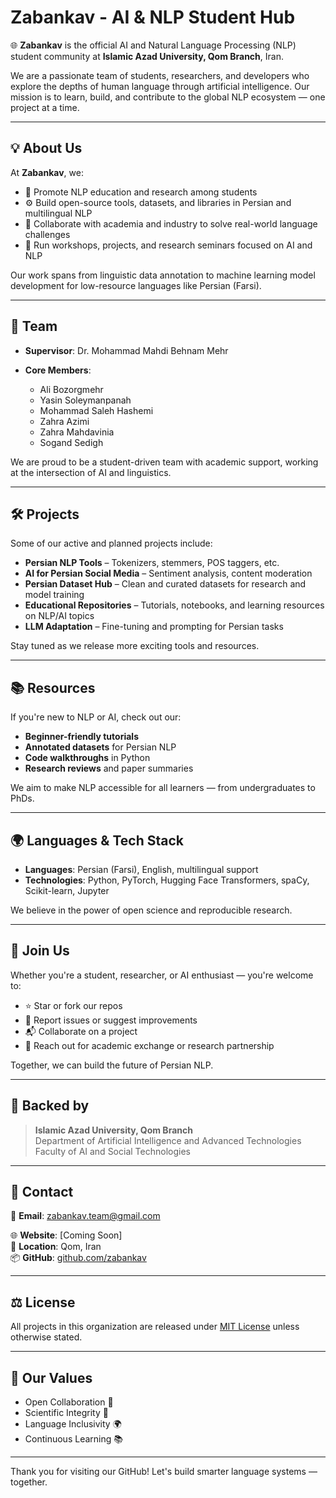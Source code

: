 # Zabankav - AI & NLP Student Hub

🌐 **Zabankav** is the official AI and Natural Language Processing (NLP) student community at **Islamic Azad University, Qom Branch**, Iran.

We are a passionate team of students, researchers, and developers who explore the depths of human language through artificial intelligence. Our mission is to learn, build, and contribute to the global NLP ecosystem — one project at a time.

---

## 💡 About Us

At **Zabankav**, we:

- 🧠 Promote NLP education and research among students  
- ⚙️ Build open-source tools, datasets, and libraries in Persian and multilingual NLP  
- 🤝 Collaborate with academia and industry to solve real-world language challenges  
- 🧪 Run workshops, projects, and research seminars focused on AI and NLP

Our work spans from linguistic data annotation to machine learning model development for low-resource languages like Persian (Farsi).

---

## 👥 Team

- **Supervisor**: Dr. Mohammad Mahdi Behnam Mehr

- **Core Members**:
  - Ali Bozorgmehr  
  - Yasin Soleymanpanah  
  - Mohammad Saleh Hashemi
  - Zahra Azimi  
  - Zahra Mahdavinia  
  - Sogand Sedigh

We are proud to be a student-driven team with academic support, working at the intersection of AI and linguistics.

---

## 🛠️ Projects

Some of our active and planned projects include:

- **Persian NLP Tools** – Tokenizers, stemmers, POS taggers, etc.  
- **AI for Persian Social Media** – Sentiment analysis, content moderation  
- **Persian Dataset Hub** – Clean and curated datasets for research and model training  
- **Educational Repositories** – Tutorials, notebooks, and learning resources on NLP/AI topics  
- **LLM Adaptation** – Fine-tuning and prompting for Persian tasks

Stay tuned as we release more exciting tools and resources.

---

## 📚 Resources

If you're new to NLP or AI, check out our:

- **Beginner-friendly tutorials**  
- **Annotated datasets** for Persian NLP  
- **Code walkthroughs** in Python  
- **Research reviews** and paper summaries

We aim to make NLP accessible for all learners — from undergraduates to PhDs.

---

## 🌍 Languages & Tech Stack

- **Languages**: Persian (Farsi), English, multilingual support  
- **Technologies**: Python, PyTorch, Hugging Face Transformers, spaCy, Scikit-learn, Jupyter

We believe in the power of open science and reproducible research.

---

## 🤝 Join Us

Whether you're a student, researcher, or AI enthusiast — you're welcome to:

- ⭐ Star or fork our repos  
- 🐞 Report issues or suggest improvements  
- 📬 Collaborate on a project  
- 💬 Reach out for academic exchange or research partnership

Together, we can build the future of Persian NLP.

---

## 🏫 Backed by

> **Islamic Azad University, Qom Branch**  
> Department of Artificial Intelligence and Advanced Technologies  
> Faculty of AI and Social Technologies  

---

## 📩 Contact

📧 **Email**: zabankav.team@gmail.com 

🌐 **Website**: [Coming Soon]  
📍 **Location**: Qom, Iran  
📦 **GitHub**: [github.com/zabankav](https://github.com/zabankav)

---

## ⚖️ License

All projects in this organization are released under [MIT License](./LICENSE) unless otherwise stated.

---

## 🧭 Our Values

- Open Collaboration 🤝  
- Scientific Integrity 📑  
- Language Inclusivity 🌍  
- Continuous Learning 📚  

---

Thank you for visiting our GitHub! Let's build smarter language systems — together.
